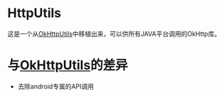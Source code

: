 # HttpUtils
这是一个从[OkHttpUtils](https://github.com/hongyangAndroid/okhttputils)中移植出来，可以供所有JAVA平台调用的OkHttp库。

# 与[OkHttpUtils](https://github.com/hongyangAndroid/okhttputils)的差异
* 去除android专属的API调用
